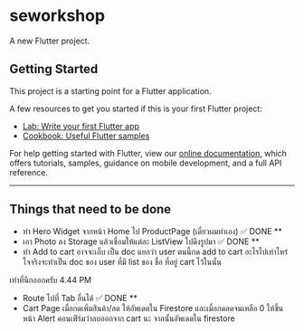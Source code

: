 # seworkshop

A new Flutter project.

## Getting Started

This project is a starting point for a Flutter application.

A few resources to get you started if this is your first Flutter project:

- [Lab: Write your first Flutter app](https://flutter.dev/docs/get-started/codelab)
- [Cookbook: Useful Flutter samples](https://flutter.dev/docs/cookbook)

For help getting started with Flutter, view our
[online documentation](https://flutter.dev/docs), which offers tutorials,
samples, guidance on mobile development, and a full API reference.

------------
## Things that need to be done

- ทำ Hero Widget จากหน้า Home ไป ProductPage (เดี๋ยวผมทำเอง) ✅ DONE **
- เอา Photo ลง Storage แล้วเชื่อมให้แต่ละ ListView ไปดึงรูปมา ✅ DONE **
- ทำ Add to cart อาจจะเก็บ เป็น doc แยกว่า user ตนนี้กด add to cart อะไรไปเท่าไหร่ ใจจริงจะทำเป็น doc ของ user ที่มี list ของ ชื่อ ที่อยู่ cart ไว้ในนั้น 

เท่าที่นึกออกครับ 4.44 PM

- Route ไปที่ Tab อื่นได้ ✅ DONE **
- Cart Page เมื่อกดเพิ่มสินค้า/ลด ให้อัพเดตใน Firestore และเมื่อกดลดจนเหลือ 0 ให้ขึ้นหน้า Alert คอนเฟิร์มว่าลบออกจาก cart นะ จากนั้นอัพเดตใน firestore 